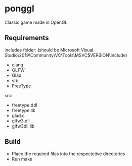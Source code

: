 # ponggl

Classic game made in OpenGL

## Requirements

includes folder:
(should be Microsoft Visual Studio\2019\Community\VC\Tools\MSVC\$VERSION\include)

- clang
- GLFW
- Glad
- stb
- FreeType

src:

- freetype.ddl
- freetype.lib
- glad.c
- glfw3.dll
- glfw3dll.lib

## Build

- Place the required files into the respectetive directories
- Run make
